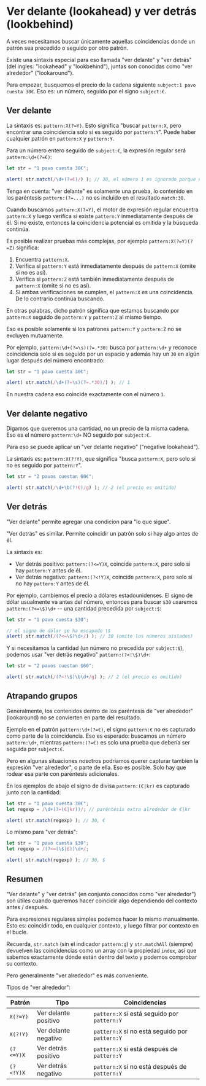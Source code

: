 # Ver delante (lookahead) y ver detrás (lookbehind)

A veces necesitamos buscar únicamente aquellas coincidencias donde un patrón sea precedido o seguido por otro patrón.

Existe una sintaxis especial para eso llamada "ver delante" y "ver detrás" (del ingles: "lookahead" y "lookbehind"), juntas son conocidas como "ver alrededor" ("lookaround").

Para empezar, busquemos el precio de la cadena siguiente `subject:1 pavo cuesta 30€`. Eso es: un número, seguido por el signo `subject:€`.

## Ver delante

La sintaxis es: `pattern:X(?=Y)`. Esto significa "buscar `pattern:X`, pero encontrar una coincidencia solo si es seguido por `pattern:Y`". Puede haber cualquier patrón en `pattern:X` y `pattern:Y`.

Para un número entero seguido de `subject:€`, la expresión regular será `pattern:\d+(?=€)`:

```js run
let str = "1 pavo cuesta 30€";

alert( str.match(/\d+(?=€)/) ); // 30, el número 1 es ignorado porque no está seguido de €
```

Tenga en cuenta: "ver delante" es solamente una prueba, lo contenido en los paréntesis `pattern:(?=...)` no es incluido en el resultado `match:30`.

Cuando buscamos `pattern:X(?=Y)`, el motor de expresión regular encuentra `pattern:X` y luego verifica si existe `pattern:Y` inmediatamente después de él. Si no existe, entonces la coincidencia potencial es omitida y la búsqueda continúa.    

Es posible realizar pruebas más complejas, por ejemplo `pattern:X(?=Y)(?=Z)` significa:

1. Encuentra `pattern:X`.
2. Verifica si `pattern:Y` está inmediatamente después de `pattern:X` (omite si no es así).
3. Verifica si `pattern:Z` está también inmediatamente después de `pattern:X` (omite si no es así).
4. Si ambas verificaciones se cumplen, el `pattern:X` es una coincidencia. De lo contrario continúa buscando.

En otras palabras, dicho patrón significa que estamos buscando por `pattern:X` seguido de `pattern:Y` y `pattern:Z` al mismo tiempo. 

Eso es posible solamente si los patrones `pattern:Y` y `pattern:Z` no se excluyen mutuamente.

Por ejemplo, `pattern:\d+(?=\s)(?=.*30)` busca por `pattern:\d+` y reconoce coincidencia solo si es seguido por un espacio y además hay un `30` en algún lugar después del número encontrado:

```js run
let str = "1 pavo cuesta 30€";

alert( str.match(/\d+(?=\s)(?=.*30)/) ); // 1
```

En nuestra cadena eso coincide exactamente con el número `1`.

## Ver delante negativo

Digamos que queremos una cantidad, no un precio de la misma cadena. Eso es el número `pattern:\d+` NO seguido por `subject:€`.

Para eso se puede aplicar un "ver delante negativo" ("negative lookahead").

La sintaxis es: `pattern:X(?!Y)`, que significa "busca `pattern:X`, pero solo si no es seguido por `pattern:Y`".

```js run
let str = "2 pavos cuestan 60€";

alert( str.match(/\d+\b(?!€)/g) ); // 2 (el precio es omitido)
```

## Ver detrás

"Ver delante" permite agregar una condicion para "lo que sigue".

"Ver detrás" es similar. Permite coincidir un patrón solo si hay algo antes de él.

La sintaxis es:
- Ver detrás positivo: `pattern:(?<=Y)X`, coincide `pattern:X`, pero solo si hay `pattern:Y` antes de él.
- Ver detrás negativo: `pattern:(?<!Y)X`, coincide `pattern:X`, pero solo si no hay `pattern:Y` antes de él.

Por ejemplo, cambiemos el precio a dólares estadounidenses. El signo de dólar usualmente va antes del número, entonces para buscar `$30` usaremos `pattern:(?<=\$)\d+` -- una cantidad precedida por `subject:$`: 

```js run
let str = "1 pavo cuesta $30";

// el signo de dólar se ha escapado \$
alert( str.match(/(?<=\$)\d+/) ); // 30 (omite los números aislados)
```

Y si necesitamos la cantidad (un número no precedida por `subject:$`), podemos usar "ver detrás negativo" `pattern:(?<!\$)\d+`: 

```js run
let str = "2 pavos cuestan $60";

alert( str.match(/(?<!\$)\b\d+/g) ); // 2 (el precio es omitido)
```

## Atrapando grupos

Generalmente, los contenidos dentro de los paréntesis de "ver alrededor" (lookaround) no se convierten en parte del resultado.

Ejemplo en el patrón `pattern:\d+(?=€)`, el signo `pattern:€`  no es capturado como parte de la coincidencia. Eso es esperado: buscamos un número `pattern:\d+`, mientras `pattern:(?=€)` es solo una prueba que debería ser seguida por `subject:€`.

Pero en algunas situaciones nosotros podríamos querer capturar también la expresión "ver alrededor", o parte de ella. Eso es posible. Solo hay que rodear esa parte con paréntesis adicionales.

En los ejemplos de abajo el signo de divisa `pattern:(€|kr)` es capturado junto con la cantidad:  

```js run
let str = "1 pavo cuesta 30€";
let regexp = /\d+(?=(€|kr))/; // paréntesis extra alrededor de €|kr

alert( str.match(regexp) ); // 30, €
```

Lo mismo para "ver detrás":

```js run
let str = "1 pavo cuesta $30";
let regexp = /(?<=(\$|£))\d+/;

alert( str.match(regexp) ); // 30, $
```

## Resumen

"Ver delante" y "ver detrás" (en conjunto conocidos como "ver alrededor") son útiles cuando queremos hacer coincidir algo dependiendo del contexto antes / después.

Para expresiones regulares simples podemos hacer lo mismo manualmente. Esto es: coincidir todo, en cualquier contexto, y luego filtrar por contexto en el bucle.

Recuerda, `str.match` (sin el indicador `pattern:g`) y `str.matchAll` (siempre) devuelven las coincidencias como un array con la propiedad `index`, así que sabemos exactamente dónde están dentro del texto y podemos comprobar su contexto.

Pero generalmente "ver alrededor" es más conveniente.

Tipos de "ver alrededor":

| Patrón             | Tipo             | Coincidencias |
|--------------------|------------------|---------|
| `X(?=Y)`   | Ver delante positivo | `pattern:X` si está seguido por `pattern:Y` |
| `X(?!Y)`   | Ver delante negativo | `pattern:X` si no está seguido por `pattern:Y` |
| `(?<=Y)X` |  Ver detrás positivo | `pattern:X` si está después de `pattern:Y` |
| `(?<!Y)X` | Ver detrás negativo | `pattern:X` si no está después de `pattern:Y` |
